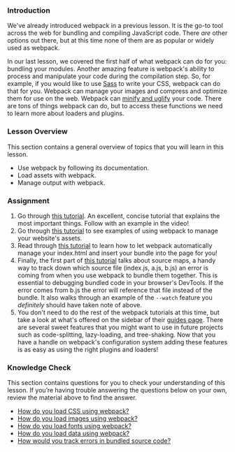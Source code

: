 ### Introduction
We've already introduced webpack in a previous lesson. It is the go-to tool across the web for bundling and compiling JavaScript code. There _are_ other options out there, but at this time none of them are as popular or widely used as webpack.

In our last lesson, we covered the first half of what webpack can do for you: bundling your modules. Another amazing feature is webpack's ability to process and manipulate your code during the compilation step. So, for example, if you would like to use [Sass](http://sass-lang.com/) to write your CSS, webpack can do that for you. Webpack can manage your images and compress and optimize them for use on the web. Webpack can [minify and uglify](https://stackoverflow.com/questions/33708197/does-it-make-sense-to-do-both-minify-and-uglify/33708348) your code. There are tons of things webpack can do, but to access these functions we need to learn more about loaders and plugins.

### Lesson Overview

This section contains a general overview of topics that you will learn in this lesson.

 - Use webpack by following its documentation.
 - Load assets with webpack.
 - Manage output with webpack.

### Assignment

<div class="lesson-content__panel" markdown="1">

1. Go through [this tutorial](https://www.youtube.com/watch?v=5IG4UmULyoA). An excellent, concise tutorial that explains the most important things. Follow with an example in the video!
2. Go through [this tutorial](https://webpack.js.org/guides/asset-management/) to see examples of using webpack to manage your website's assets.
3. Read through [this tutorial](https://webpack.js.org/guides/output-management/) to learn how to let webpack automatically manage your index.html and insert your bundle into the page for you!
4. Finally, the first part of [this tutorial](https://webpack.js.org/guides/development/) talks about source maps, a handy way to track down which source file (index.js, a.js, b.js) an error is coming from when you use webpack to bundle them together. This is essential to debugging bundled code in your browser's DevTools. If the error comes from b.js the error will reference that file instead of the bundle. It also walks through an example of the `--watch` feature you _definitely_ should have taken note of above.
5. You don't need to do the rest of the webpack tutorials at this time, but take a look at what's offered on the sidebar of their [guides page](https://webpack.js.org/guides/). There are several sweet features that you might want to use in future projects such as code-splitting, lazy-loading, and tree-shaking. Now that you have a handle on webpack's configuration system adding these features is as easy as using the right plugins and loaders!

</div>

### Knowledge Check

This section contains questions for you to check your understanding of this lesson. If you’re having trouble answering the questions below on your own, review the material above to find the answer.

- <a class="knowledge-check-link" href="https://webpack.js.org/guides/asset-management/#loading-css">How do you load CSS using webpack?</a>
- <a class="knowledge-check-link" href="https://webpack.js.org/guides/asset-management/#loading-images">How do you load images using webpack?</a>
- <a class="knowledge-check-link" href="https://webpack.js.org/guides/asset-management/#loading-fonts">How do you load fonts using webpack?</a>
- <a class="knowledge-check-link" href="https://webpack.js.org/guides/asset-management/#loading-data">How do you load data using webpack?</a>
- <a class="knowledge-check-link" href="https://webpack.js.org/guides/development/">How would you track errors in bundled source code?</a>
